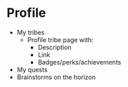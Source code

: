 # Profile

-   My tribes
    -   Profile tribe page with:
        -   Description
        -   Link
        -   Badges/perks/achievements
-   My quests
-   Brainstorms on the horizon
